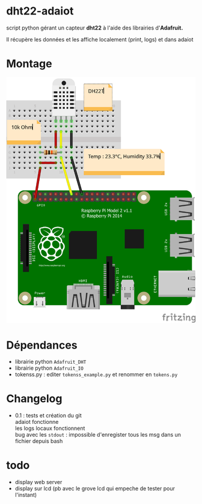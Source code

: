 # dht22-adaiot

script python gérant un capteur **dht22** à l'aide des librairies d'**Adafruit.**

Il récupère les données et les affiche localement (print, logs) et dans adaiot

# Montage

![Electronic settings](DHT22-rpi_bb.png?raw=true "Hardware")

# Dépendances
* librairie python `Adafruit_DHT`  
* librairie python `Adafruit_IO`  
* tokenss.py : editer `tokenss_example.py` et renommer en `tokens.py`  


# Changelog
* 0.1 : tests et création du git  
adaiot fonctionne  
les logs locaux fonctionnent  
bug avec les `stdout` : impossible d'enregister tous les msg dans un fichier depuis bash

# todo
* display web server
* display sur lcd (pb avec le grove lcd qui empeche de tester pour l'instant)
